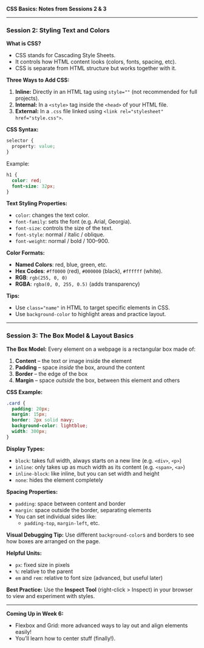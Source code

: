 **CSS Basics: Notes from Sessions 2 & 3**

---

### Session 2: Styling Text and Colors

**What is CSS?**
- CSS stands for Cascading Style Sheets.
- It controls how HTML content looks (colors, fonts, spacing, etc).
- CSS is separate from HTML structure but works together with it.

**Three Ways to Add CSS:**
1. **Inline:** Directly in an HTML tag using `style=""` (not recommended for full projects).
2. **Internal:** In a `<style>` tag inside the `<head>` of your HTML file.
3. **External:** In a `.css` file linked using `<link rel="stylesheet" href="style.css">`.

**CSS Syntax:**
```css
selector {
  property: value;
}
```
Example:
```css
h1 {
  color: red;
  font-size: 32px;
}
```

**Text Styling Properties:**
- `color`: changes the text color.
- `font-family`: sets the font (e.g. Arial, Georgia).
- `font-size`: controls the size of the text.
- `font-style`: normal / italic / oblique.
- `font-weight`: normal / bold / 100–900.

**Color Formats:**
- **Named Colors**: red, blue, green, etc.
- **Hex Codes**: `#ff0000` (red), `#000000` (black), `#ffffff` (white).
- **RGB**: `rgb(255, 0, 0)`
- **RGBA**: `rgba(0, 0, 255, 0.5)` (adds transparency)

**Tips:**
- Use `class="name"` in HTML to target specific elements in CSS.
- Use `background-color` to highlight areas and practice layout.

---

### Session 3: The Box Model & Layout Basics

**The Box Model:**
Every element on a webpage is a rectangular box made of:
1. **Content** – the text or image inside the element
2. **Padding** – space *inside* the box, around the content
3. **Border** – the edge of the box
4. **Margin** – space *outside* the box, between this element and others

**CSS Example:**
```css
.card {
  padding: 20px;
  margin: 15px;
  border: 2px solid navy;
  background-color: lightblue;
  width: 300px;
}
```

**Display Types:**
- `block`: takes full width, always starts on a new line (e.g. `<div>`, `<p>`)
- `inline`: only takes up as much width as its content (e.g. `<span>`, `<a>`)
- `inline-block`: like inline, but you can set width and height
- `none`: hides the element completely

**Spacing Properties:**
- `padding`: space between content and border
- `margin`: space outside the border, separating elements
- You can set individual sides like:
  - `padding-top`, `margin-left`, etc.

**Visual Debugging Tip:**
Use different `background-color`s and borders to see how boxes are arranged on the page.

**Helpful Units:**
- `px`: fixed size in pixels
- `%`: relative to the parent
- `em` and `rem`: relative to font size (advanced, but useful later)

**Best Practice:**
Use the **Inspect Tool** (right-click > Inspect) in your browser to view and experiment with styles.

---

**Coming Up in Week 6:**
- Flexbox and Grid: more advanced ways to lay out and align elements easily!
- You’ll learn how to center stuff (finally!).
